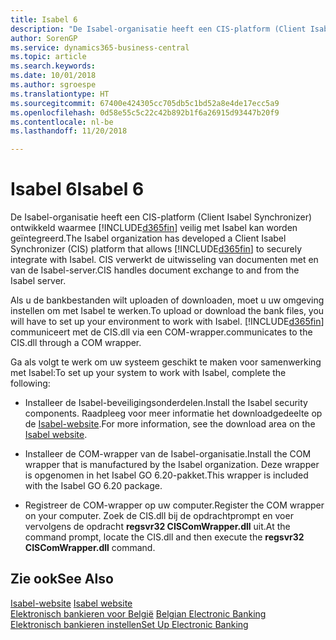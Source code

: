 ```yaml
---
title: Isabel 6
description: "De Isabel-organisatie heeft een CIS-platform (Client Isabel Synchronizer) ontwikkeld waarmee Business Central veilig met Isabel kan worden geïntegreerd. CIS verwerkt de uitwisseling van documenten met en van de Isabel-server."
author: SorenGP
ms.service: dynamics365-business-central
ms.topic: article
ms.search.keywords: 
ms.date: 10/01/2018
ms.author: sgroespe
ms.translationtype: HT
ms.sourcegitcommit: 67400e424305cc705db5c1bd52a8e4de17ecc5a9
ms.openlocfilehash: 0d58e55c5c22c42b892b1f6a26915d93447b20f9
ms.contentlocale: nl-be
ms.lasthandoff: 11/20/2018

---
```

# <a name="isabel-6"></a><span data-ttu-id="1d9b7-104">Isabel 6</span><span class="sxs-lookup"><span data-stu-id="1d9b7-104">Isabel 6</span></span>
<span data-ttu-id="1d9b7-105">De Isabel-organisatie heeft een CIS-platform (Client Isabel Synchronizer) ontwikkeld waarmee [!INCLUDE[d365fin](../../includes/d365fin_md.md)] veilig met Isabel kan worden geïntegreerd.</span><span class="sxs-lookup"><span data-stu-id="1d9b7-105">The Isabel organization has developed a Client Isabel Synchronizer (CIS) platform that allows [!INCLUDE[d365fin](../../includes/d365fin_md.md)] to securely integrate with Isabel.</span></span> <span data-ttu-id="1d9b7-106">CIS verwerkt de uitwisseling van documenten met en van de Isabel-server.</span><span class="sxs-lookup"><span data-stu-id="1d9b7-106">CIS handles document exchange to and from the Isabel server.</span></span>  

<span data-ttu-id="1d9b7-107">Als u de bankbestanden wilt uploaden of downloaden, moet u uw omgeving instellen om met Isabel te werken.</span><span class="sxs-lookup"><span data-stu-id="1d9b7-107">To upload or download the bank files, you will have to set up your environment to work with Isabel.</span></span> [!INCLUDE[d365fin](../../includes/d365fin_md.md)] <span data-ttu-id="1d9b7-108">communiceert met de CIS.dll via een COM-wrapper.</span><span class="sxs-lookup"><span data-stu-id="1d9b7-108">communicates to the CIS.dll through a COM wrapper.</span></span>  

<span data-ttu-id="1d9b7-109">Ga als volgt te werk om uw systeem geschikt te maken voor samenwerking met Isabel:</span><span class="sxs-lookup"><span data-stu-id="1d9b7-109">To set up your system to work with Isabel, complete the following:</span></span>  

- <span data-ttu-id="1d9b7-110">Installeer de Isabel-beveiligingsonderdelen.</span><span class="sxs-lookup"><span data-stu-id="1d9b7-110">Install the Isabel security components.</span></span> <span data-ttu-id="1d9b7-111">Raadpleeg voor meer informatie het downloadgedeelte op de [Isabel-website](https://go.microsoft.com/fwlink/?LinkId=210323).</span><span class="sxs-lookup"><span data-stu-id="1d9b7-111">For more information, see the download area on the [Isabel website](https://go.microsoft.com/fwlink/?LinkId=210323).</span></span>  

- <span data-ttu-id="1d9b7-112">Installeer de COM-wrapper van de Isabel-organisatie.</span><span class="sxs-lookup"><span data-stu-id="1d9b7-112">Install the COM wrapper that is manufactured by the Isabel organization.</span></span> <span data-ttu-id="1d9b7-113">Deze wrapper is opgenomen in het Isabel GO 6.20-pakket.</span><span class="sxs-lookup"><span data-stu-id="1d9b7-113">This wrapper is included with the Isabel GO 6.20 package.</span></span>  

- <span data-ttu-id="1d9b7-114">Registreer de COM-wrapper op uw computer.</span><span class="sxs-lookup"><span data-stu-id="1d9b7-114">Register the COM wrapper on your computer.</span></span> <span data-ttu-id="1d9b7-115">Zoek de CIS.dll bij de opdrachtprompt en voer vervolgens de opdracht **regsvr32 CISComWrapper.dll** uit.</span><span class="sxs-lookup"><span data-stu-id="1d9b7-115">At the command prompt, locate the CIS.dll and then execute the **regsvr32 CISComWrapper.dll** command.</span></span>  

## <a name="see-also"></a><span data-ttu-id="1d9b7-116">Zie ook</span><span class="sxs-lookup"><span data-stu-id="1d9b7-116">See Also</span></span>  
 <span data-ttu-id="1d9b7-117">[Isabel-website](https://go.microsoft.com/fwlink/?LinkId=210323) </span><span class="sxs-lookup"><span data-stu-id="1d9b7-117">[Isabel website](https://go.microsoft.com/fwlink/?LinkId=210323) </span></span>  
 <span data-ttu-id="1d9b7-118">[Elektronisch bankieren voor België](belgian-electronic-banking.md) </span><span class="sxs-lookup"><span data-stu-id="1d9b7-118">[Belgian Electronic Banking](belgian-electronic-banking.md) </span></span>  
 [<span data-ttu-id="1d9b7-119">Elektronisch bankieren instellen</span><span class="sxs-lookup"><span data-stu-id="1d9b7-119">Set Up Electronic Banking</span></span>](how-to-set-up-electronic-banking.md)

